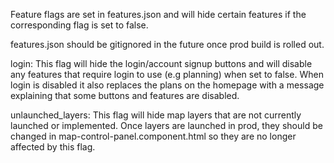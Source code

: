 Feature flags are set in features.json and will hide certain features if the corresponding flag is set to false. 

features.json should be gitignored in the future once prod build is rolled out.  

login: This flag will hide the login/account signup buttons and will disable any features that require login to use (e.g planning) when set to false. When login is disabled it also replaces the plans on the homepage with a message explaining that some buttons and features are disabled.  

unlaunched_layers: This flag will hide map layers that are not currently launched or implemented. Once layers are launched in prod, they should be changed in map-control-panel.component.html so they are no longer affected by this flag.

